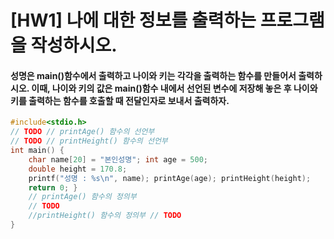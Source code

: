 # [HW1] 나에 대한 정보를 출력하는 프로그램을 작성하시오.

#### 성명은 main()함수에서 출력하고 나이와 키는 각각을 출력하는 함수를 만들어서 출력하시오. 이때, 나이와 키의 값은 main()함수 내에서 선언된 변수에 저장해 놓은 후 나이와 키를 출력하는 함수를 호출할 때 전달인자로 보내서 출력하자.

```cpp
#include<stdio.h>
// TODO // printAge() 함수의 선언부
// TODO // printHeight() 함수의 선언부
int main() {
    char name[20] = "본인성명"; int age = 500;
    double height = 170.8;
    printf("성명 : %s\n", name); printAge(age); printHeight(height);
    return 0; }
    // printAge() 함수의 정의부
    // TODO
    //printHeight() 함수의 정의부 // TODO
}
```
